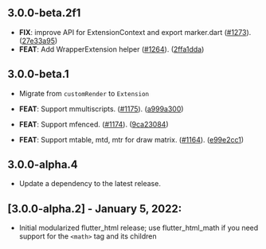 ## 3.0.0-beta.2f1

 - **FIX**: improve API for ExtensionContext and export marker.dart ([#1273](https://github.com/sub6resources/flutter_html/issues/1273)). ([27e33a95](https://github.com/sub6resources/flutter_html/commit/27e33a955e872d47306db9480f74f6da2e9a028a))
 - **FEAT**: Add WrapperExtension helper ([#1264](https://github.com/sub6resources/flutter_html/issues/1264)). ([2ffa1dda](https://github.com/sub6resources/flutter_html/commit/2ffa1ddabb3f2a660ab85c551255b89fe8a24ab5))

## 3.0.0-beta.1

 - Migrate from `customRender` to `Extension`

 - **FEAT**: Support mmultiscripts. ([#1175](https://github.com/sub6resources/flutter_html/issues/1175)). ([a999a300](https://github.com/sub6resources/flutter_html/commit/a999a30027eff0aabb2825ffdbe383f9affab7f6))
 - **FEAT**: Support mfenced. ([#1174](https://github.com/sub6resources/flutter_html/issues/1174)). ([9ca23084](https://github.com/sub6resources/flutter_html/commit/9ca230848beb15332f96294083ed4989831130d7))
 - **FEAT**: Support mtable, mtd, mtr for draw matrix. ([#1164](https://github.com/sub6resources/flutter_html/issues/1164)). ([e99e2cc1](https://github.com/sub6resources/flutter_html/commit/e99e2cc1553ab17b4ceff08f784e99283b28dff4))

## 3.0.0-alpha.4

 - Update a dependency to the latest release.

## [3.0.0-alpha.2] - January 5, 2022:
* Initial modularized flutter_html release; use flutter_html_math if you need support for the `<math>` tag and its children 
